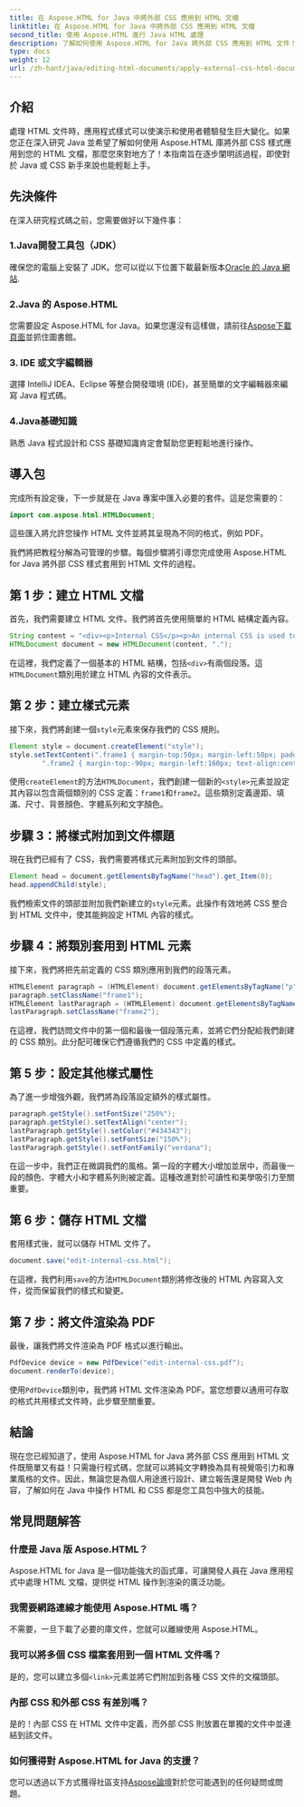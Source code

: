 ```yaml
---
title: 在 Aspose.HTML for Java 中將外部 CSS 應用到 HTML 文檔
linktitle: 在 Aspose.HTML for Java 中將外部 CSS 應用到 HTML 文檔
second_title: 使用 Aspose.HTML 進行 Java HTML 處理
description: 了解如何使用 Aspose.HTML for Java 將外部 CSS 應用到 HTML 文件！請按照此逐步指南獲取完整的教程。
type: docs
weight: 12
url: /zh-hant/java/editing-html-documents/apply-external-css-html-documents/
---
```

## 介紹
處理 HTML 文件時，應用程式樣式可以使演示和使用者體驗發生巨大變化。如果您正在深入研究 Java 並希望了解如何使用 Aspose.HTML 庫將外部 CSS 樣式應用到您的 HTML 文檔，那麼您來對地方了！本指南旨在逐步闡明該過程，即使對於 Java 或 CSS 新手來說也能輕鬆上手。
## 先決條件
在深入研究程式碼之前，您需要做好以下幾件事：
### 1.Java開發工具包（JDK）
確保您的電腦上安裝了 JDK。您可以從以下位置下載最新版本[Oracle 的 Java 網站](https://www.oracle.com/java/technologies/javase-downloads.html).
### 2.Java 的 Aspose.HTML
您需要設定 Aspose.HTML for Java。如果您還沒有這樣做，請前往[Aspose下載頁面](https://releases.aspose.com/html/java/)並抓住圖書館。
### 3. IDE 或文字編輯器
選擇 IntelliJ IDEA、Eclipse 等整合開發環境 (IDE)，甚至簡單的文字編輯器來編寫 Java 程式碼。
### 4.Java基礎知識
熟悉 Java 程式設計和 CSS 基礎知識肯定會幫助您更輕鬆地進行操作。
## 導入包
完成所有設定後，下一步就是在 Java 專案中匯入必要的套件。這是您需要的：
```java
import com.aspose.html.HTMLDocument;
```
這些匯入將允許您操作 HTML 文件並將其呈現為不同的格式，例如 PDF。

我們將把教程分解為可管理的步驟。每個步驟將引導您完成使用 Aspose.HTML for Java 將外部 CSS 樣式套用到 HTML 文件的過程。
## 第 1 步：建立 HTML 文檔
首先，我們需要建立 HTML 文件。我們將首先使用簡單的 HTML 結構定義內容。
```java
String content = "<div><p>Internal CSS</p><p>An internal CSS is used to define a style for a single HTML page</p></div>";
HTMLDocument document = new HTMLDocument(content, ".");
```

在這裡，我們定義了一個基本的 HTML 結構，包括`<div>`有兩個段落。這`HTMLDocument`類別用於建立 HTML 內容的文件表示。
## 第 2 步：建立樣式元素
接下來，我們將創建一個`style`元素來保存我們的 CSS 規則。
```java
Element style = document.createElement("style");
style.setTextContent(".frame1 { margin-top:50px; margin-left:50px; padding:20px; width:360px; height:90px; background-color:#a52a2a; font-family:verdana; color:#FFF5EE;} \n" +
        ".frame2 { margin-top:-90px; margin-left:160px; text-align:center; padding:20px; width:360px; height:100px; background-color:#ADD8E6;}");
```

使用`createElement`的方法`HTMLDocument`，我們創建一個新的`<style>`元素並設定其內容以包含兩個類別的 CSS 定義：`frame1`和`frame2`。這些類別定義邊距、填滿、尺寸、背景顏色、字體系列和文字顏色。
## 步驟 3：將樣式附加到文件標題
現在我們已經有了 CSS，我們需要將樣式元素附加到文件的頭部。
```java
Element head = document.getElementsByTagName("head").get_Item(0);
head.appendChild(style);
```

我們檢索文件的頭部並附加我們新建立的`style`元素。此操作有效地將 CSS 整合到 HTML 文件中，使其能夠設定 HTML 內容的樣式。
## 步驟 4：將類別套用到 HTML 元素
接下來，我們將把先前定義的 CSS 類別應用到我們的段落元素。
```java
HTMLElement paragraph = (HTMLElement) document.getElementsByTagName("p").get_Item(0);
paragraph.setClassName("frame1");
HTMLElement lastParagraph = (HTMLElement) document.getElementsByTagName("p").get_Item(document.getElementsByTagName("p").getLength() - 1);
lastParagraph.setClassName("frame2");
```

在這裡，我們訪問文件中的第一個和最後一個段落元素，並將它們分配給我們創建的 CSS 類別。此分配可確保它們遵循我們的 CSS 中定義的樣式。
## 第 5 步：設定其他樣式屬性
為了進一步增強外觀，我們將為段落設定額外的樣式屬性。
```java
paragraph.getStyle().setFontSize("250%");
paragraph.getStyle().setTextAlign("center");
lastParagraph.getStyle().setColor("#434343");
lastParagraph.getStyle().setFontSize("150%");
lastParagraph.getStyle().setFontFamily("verdana");
```

在這一步中，我們正在微調我們的風格。第一段的字體大小增加並居中，而最後一段的顏色、字體大小和字體系列則被定義。這種改進對於可讀性和美學吸引力至關重要。
## 第 6 步：儲存 HTML 文檔
套用樣式後，就可以儲存 HTML 文件了。
```java
document.save("edit-internal-css.html");
```

在這裡，我們利用`save`的方法`HTMLDocument`類別將修改後的 HTML 內容寫入文件，從而保留我們的樣式和變更。
## 第 7 步：將文件渲染為 PDF
最後，讓我們將文件渲染為 PDF 格式以進行輸出。
```java
PdfDevice device = new PdfDevice("edit-internal-css.pdf");
document.renderTo(device);
```

使用`PdfDevice`類別中，我們將 HTML 文件渲染為 PDF。當您想要以通用可存取的格式共用樣式文件時，此步驟至關重要。
## 結論
現在您已經知道了，使用 Aspose.HTML for Java 將外部 CSS 應用到 HTML 文件既簡單又有益！只需幾行程式碼，您就可以將純文字轉換為具有視覺吸引力和專業風格的文件。因此，無論您是為個人用途進行設計、建立報告還是開發 Web 內容，了解如何在 Java 中操作 HTML 和 CSS 都是您工具包中強大的技能。
## 常見問題解答
### 什麼是 Java 版 Aspose.HTML？
Aspose.HTML for Java 是一個功能強大的函式庫，可讓開發人員在 Java 應用程式中處理 HTML 文檔，提供從 HTML 操作到渲染的廣泛功能。
### 我需要網路連線才能使用 Aspose.HTML 嗎？
不需要，一旦下載了必要的庫文件，您就可以離線使用 Aspose.HTML。
### 我可以將多個 CSS 檔案套用到一個 HTML 文件嗎？
是的，您可以建立多個`<link>`元素並將它們附加到各種 CSS 文件的文檔頭部。
### 內部 CSS 和外部 CSS 有差別嗎？
是的！內部 CSS 在 HTML 文件中定義，而外部 CSS 則放置在單獨的文件中並連結到該文件。
### 如何獲得對 Aspose.HTML for Java 的支援？
您可以透過以下方式獲得社區支持[Aspose論壇](https://forum.aspose.com/c/html/29)對於您可能遇到的任何疑問或問題。